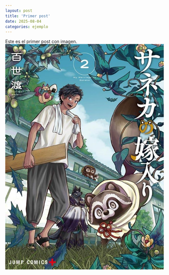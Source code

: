 ```yaml
---
layout: post
title: 'Primer post'
date: 2025-08-04
categories: ejemplo
---
```

Este es el primer post con imagen.
![Ejemplo](/assets/img/post1.jpg)
